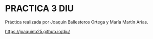 # PRACTICA 3 DIU

Práctica realizada por Joaquín Ballesteros Ortega y María Martín Arias.

https://joaquinb25.github.io/diu/

